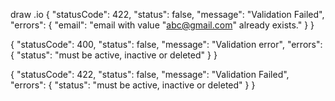 draw .io
{
"statusCode": 422,
"status": false,
"message": "Validation Failed",
"errors": {
"email": "email with value \"abc@gmail.com\" already exists."
}
}

{
"statusCode": 400,
"status": false,
"message": "Validation error",
"errors": {
"status": "must be active, inactive or deleted"
}
}

{
"statusCode": 422,
"status": false,
"message": "Validation Failed",
"errors": {
"status": "must be active, inactive or deleted"
}
}
